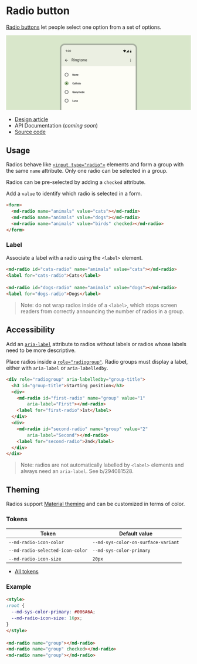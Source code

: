 <!-- catalog-only-start --><!-- ---
name: Radio
dirname: radio
ssrOnly: true
-----><!-- catalog-only-end -->

<catalog-component-header image-align="start">
<catalog-component-header-title slot="title">

# Radio button

<!--*
# Document freshness: For more information, see go/fresh-source.
freshness: { owner: 'lizmitchell' reviewed: '2023-08-01' }
tag: 'docType:reference'
*-->

<!-- github-only-start -->

<!-- go/md-radio -->

<!-- [TOC] -->

<!-- github-only-end -->

[Radio buttons](https://m3.material.io/components/radio-button)<!-- {.external} --> let
people select one option from a set of options.

</catalog-component-header-title>

<img
    class="hero"
    src="images/radio/hero.png"
    alt="A list of items with radio buttons and one selected."
    title="Radio buttons">

</catalog-component-header>

*   [Design article](https://m3.material.io/components/radio-button) <!-- {.external} -->
*   API Documentation (*coming soon*)
*   [Source code](https://github.com/material-components/material-web/tree/main/radio)
    <!-- {.external} -->

<!-- catalog-only-start -->

<!--

## Interactive Demo

{% playgroundexample dirname=dirname %}

-->

<!-- catalog-only-end -->

## Usage

Radios behave like
[`<input type="radio">`](https://developer.mozilla.org/en-US/docs/Web/HTML/Element/input/radio)<!-- {.external} -->
elements and form a group with the same `name` attribute. Only one radio can be
selected in a group.

Radios can be pre-selected by adding a `checked` attribute.

Add a `value` to identify which radio is selected in a form.

<!-- no-catalog-start -->
<!-- TODO: add image -->
<!-- no-catalog-end -->
<!-- catalog-only-start -->

<!--

<div class="figure-wrapper">
  <figure
      style="justify-content:center;"
      aria-label="">
    TODO: update figure
  </figure>
</div>

-->

<!-- catalog-only-end -->

```html
<form>
  <md-radio name="animals" value="cats"></md-radio>
  <md-radio name="animals" value="dogs"></md-radio>
  <md-radio name="animals" value="birds" checked></md-radio>
</form>
```

### Label

Associate a label with a radio using the `<label>` element.

<!-- no-catalog-start -->
<!-- TODO: add image -->
<!-- no-catalog-end -->
<!-- catalog-only-start -->

<!--

<div class="figure-wrapper">
  <figure
      style="justify-content:center;"
      aria-label="">
    TODO: update figure
  </figure>
</div>

-->

<!-- catalog-only-end -->

```html
<md-radio id="cats-radio" name="animals" value="cats"></md-radio>
<label for="cats-radio">Cats</label>

<md-radio id="dogs-radio" name="animals" value="dogs"></md-radio>
<label for="dogs-radio">Dogs</label>
```

> Note: do not wrap radios inside of a `<label>`, which stops screen readers
> from correctly announcing the number of radios in a group.

## Accessibility

Add an
[`aria-label`](https://developer.mozilla.org/en-US/docs/Web/Accessibility/ARIA/Attributes/aria-label)<!-- {.external} -->
attribute to radios without labels or radios whose labels need to be more
descriptive.

Place radios inside a
[`role="radiogroup"`](https://developer.mozilla.org/en-US/docs/Web/Accessibility/ARIA/Roles/radiogroup_role)<!-- {.external} -->.
Radio groups must display a label, either with `aria-label` or
`aria-labelledby`.

```html
<div role="radiogroup" aria-labelledby="group-title">
  <h3 id="group-title">Starting position</h3>
  <div>
    <md-radio id="first-radio" name="group" value="1"
        aria-label="First"></md-radio>
    <label for="first-radio">1st</label>
  </div>
  <div>
    <md-radio id="second-radio" name="group" value="2"
        aria-label="Second"></md-radio>
    <label for="second-radio">2nd</label>
  </div>
</div>
```

> Note: radios are not automatically labelled by `<label>` elements and always
> need an `aria-label`. See b/294081528.

## Theming

Radios support [Material theming](../theming.md) and can be customized in terms
of color.

### Tokens

Token                            | Default value
-------------------------------- | -----------------------------------
`--md-radio-icon-color`          | `--md-sys-color-on-surface-variant`
`--md-radio-selected-icon-color` | `--md-sys-color-primary`
`--md-radio-icon-size`           | `20px`

*   [All tokens](https://github.com/material-components/material-web/blob/main/tokens/_md-comp-radio.scss)
    <!-- {.external} -->

### Example

<!-- no-catalog-start -->
<!-- TODO: add image -->
<!-- no-catalog-end -->
<!-- catalog-only-start -->

<!--

<div class="figure-wrapper">
  <figure
      style="justify-content:center;"
      aria-label="">
    TODO: update figure
  </figure>
</div>

-->

<!-- catalog-only-end -->

```html
<style>
:root {
  --md-sys-color-primary: #006A6A;
  --md-radio-icon-size: 16px;
}
</style>

<md-radio name="group"></md-radio>
<md-radio name="group" checked></md-radio>
<md-radio name="group"></md-radio>
```
